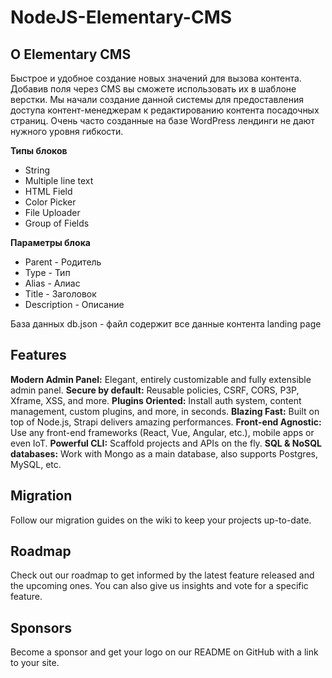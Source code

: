 # NodeJS-Elementary-CMS

<h2>О Elementary CMS</h2>
<p>Быстрое и удобное создание новых значений для вызова контента. Добавив поля через CMS вы сможете использовать их в шаблоне верстки. Мы начали 
создание данной системы для предоставления доступа контент-менеджерам к редактированию контента посадочных страниц. Очень часто
созданные на базе WordPress лендинги не дают нужного уровня гибкости.</p>

<b>Типы блоков</b>
<ul>
<li>String</li>
<li>Multiple line text</li>
<li>HTML Field</li>
<li>Color Picker</li>
<li>File Uploader</li>
<li>Group of Fields</li>
</ul>
<b>Параметры блока</b>
<ul>
<li>Parent - Родитель</li>
<li>Type - Тип</li>
<li>Alias - Алиас</li>
<li>Title - Заголовок</li>
<li>Description - Описание</li>
</ul>

База данных
db.json - файл содержит все данные контента landing page

<h2>Features</h2>
<b>Modern Admin Panel:</b> Elegant, entirely customizable and fully extensible admin panel.
<b>Secure by default:</b> Reusable policies, CSRF, CORS, P3P, Xframe, XSS, and more.
<b>Plugins Oriented:</b> Install auth system, content management, custom plugins, and more, in seconds.
<b>Blazing Fast:</b> Built on top of Node.js, Strapi delivers amazing performances.
<b>Front-end Agnostic:</b> Use any front-end frameworks (React, Vue, Angular, etc.), mobile apps or even IoT.
<b>Powerful CLI:</b> Scaffold projects and APIs on the fly.
<b>SQL & NoSQL databases:</b> Work with Mongo as a main database, also supports Postgres, MySQL, etc.

<h2>Migration</h2>
Follow our migration guides on the wiki to keep your projects up-to-date.

<h2>Roadmap</h2>
Check out our roadmap to get informed by the latest feature released and the upcoming ones. You can also give us insights and vote for a specific feature.

<h2>Sponsors</h2>
Become a sponsor and get your logo on our README on GitHub with a link to your site.

